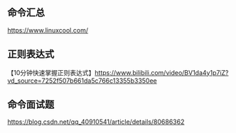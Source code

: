 ## 命令汇总

https://www.linuxcool.com/

## 正则表达式
【10分钟快速掌握正则表达式】https://www.bilibili.com/video/BV1da4y1p7iZ?vd_source=7252f507b661da5c766c13355b3350ee

## 命令面试题
https://blog.csdn.net/qq_40910541/article/details/80686362
